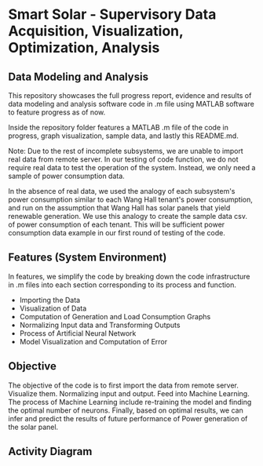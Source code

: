 # Smart Solar - Supervisory Data Acquisition, Visualization, Optimization, Analysis
## Data Modeling and Analysis
This repository showcases the full progress report, evidence and results of data modeling and analysis software code in .m file using MATLAB software to feature progress as of now.

Inside the repository folder features a MATLAB .m file of the code in progress, graph visualization, sample data, and lastly this README.md.

Note: Due to the rest of incomplete subsystems, we are unable to import real data from remote server. In our testing of code function, we do not require real data to test the operation of the system. Instead, we only need a sample of power consumption data.  

In the absence of real data,  we used the analogy of each subsystem's power consumption similar to each Wang Hall tenant's power consumption, and run on the assumption that Wang Hall has solar panels that yield renewable generation. We use this analogy to create the sample data csv. of power consumption of each tenant. This will be sufficient power consumption data example in our first round of testing of the code. 

## Features (System Environment)
In features, we simplify the code by breaking down the code infrastructure in .m files into each section corresponding to its process and function. 
- Importing the Data
- Visualization of Data
- Computation of Generation and Load Consumption Graphs
- Normalizing Input data and Transforming Outputs 
- Process of Artificial Neural Network 
- Model Visualization and Computation of Error

## Objective 
The objective of the code is to first import the data from remote server. Visualize them. Normalizing input and output. Feed into Machine Learning. The process of Machine Learning include re-training the model and finding the optimal number of neurons. Finally, based on optimal results, we can infer and predict the results of future performance of Power generation of the solar panel. 

## Activity Diagram
